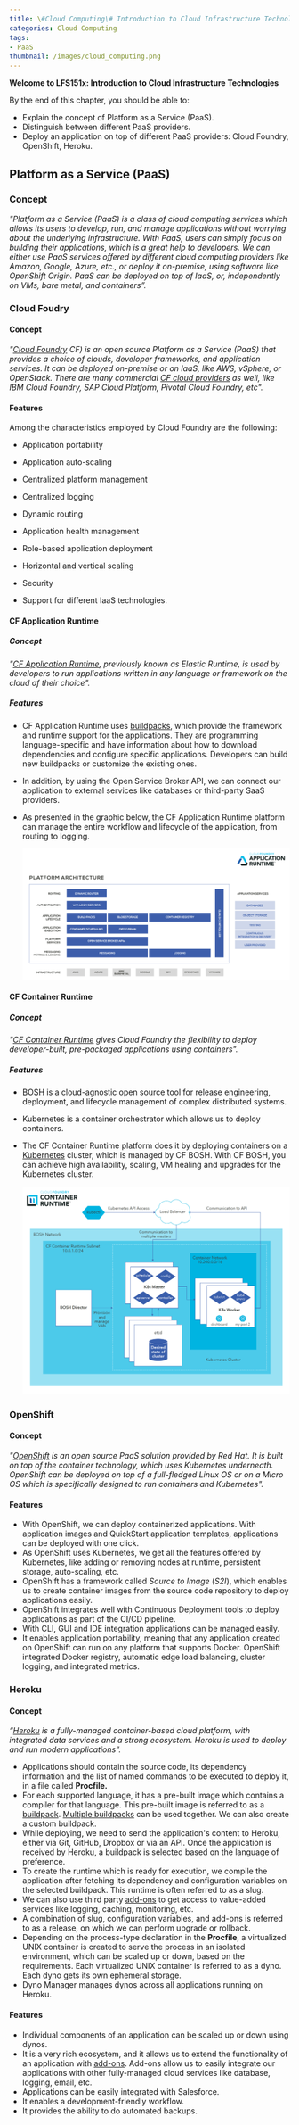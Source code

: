 ```yaml
---
title: \#Cloud Computing\# Introduction to Cloud Infrastructure Technologies(3) Platform as a Service (PaaS)
categories: Cloud Computing
tags:
- PaaS
thumbnail: /images/cloud_computing.png
---
```




**Welcome to LFS151x: Introduction to Cloud Infrastructure Technologies**

By the end of this chapter, you should be able to:

- Explain the concept of Platform as a Service (PaaS).
- Distinguish between different PaaS providers.
- Deploy an application on top of different PaaS providers: Cloud Foundry, OpenShift, Heroku.



<!-- more -->



## Platform as a Service (PaaS)

### Concept

*"Platform as a Service (PaaS) is a class of cloud computing services which allows its users to develop, run, and manage applications without worrying about the underlying infrastructure. With PaaS, users can simply focus on building their applications, which is a great help to developers. We can either use PaaS services offered by different cloud computing providers like Amazon, Google, Azure, etc., or deploy it on-premise, using software like OpenShift Origin. PaaS can be deployed on top of IaaS, or, independently on VMs, bare metal, and containers”.*

### Cloud Foudry

#### Concept

*"[Cloud Foundry](https://www.cloudfoundry.org/) CF) is an open source Platform as a Service (PaaS) that provides a choice of clouds, developer frameworks, and application services. It can be deployed on-premise or on IaaS, like AWS, vSphere, or OpenStack. There are many commercial [CF cloud providers](https://www.cloudfoundry.org/learn/certified-providers/) as well, like IBM Cloud Foundry, SAP Cloud Platform, Pivotal Cloud Foundry, etc".*

#### Features

Among the characteristics employed by Cloud Foundry are the following:

- Application portability

- Application auto-scaling
- Centralized platform management
- Centralized logging
- Dynamic routing
- Application health management
- Role-based application deployment
- Horizontal and vertical scaling
- Security
- Support for different IaaS technologies.

#### CF Application Runtime

##### Concept

*"[CF Application Runtime](https://www.cloudfoundry.org/application-runtime/), previously known as Elastic Runtime, is used by developers to run applications written in any language or framework on the cloud of their choice".*

##### Features

- CF Application Runtime uses [buildpacks](https://docs.cloudfoundry.org/buildpacks/), which provide the framework and runtime support for the applications. They are programming language-specific and have information about how to download dependencies and configure specific applications. Developers can build new buildpacks or customize the existing ones.

- In addition, by using the Open Service Broker API, we can connect our application to external services like databases or third-party SaaS providers.

- As presented in the graphic below, the CF Application Runtime platform can manage the entire workflow and lifecycle of the application, from routing to logging. 

  ![CF_Application_Runtime](/images/CF_Application_Runtime.jpg)

  

#### CF Container Runtime

##### Concept

*"[CF Container Runtime](https://www.cloudfoundry.org/container-runtime/) gives Cloud Foundry the flexibility to deploy developer-built, pre-packaged applications using containers".*

##### Features

- [BOSH](https://www.cloudfoundry.org/bosh/) is a cloud-agnostic open source tool for release engineering, deployment, and lifecycle management of complex distributed systems.

- Kubernetes is a container orchestrator which allows us to deploy containers.

- The CF Container Runtime platform does it by deploying containers on a [Kubernetes](https://kubernetes.io/) cluster, which is managed by CF BOSH. With CF BOSH, you can achieve high availability, scaling, VM healing and upgrades for the Kubernetes cluster.

  ![CF_Container_Runtime](/images/CF_Container_Runtime.jpg)

### OpenShift

#### Concept

*"[OpenShift](https://www.openshift.com/) is an open source PaaS solution provided by Red Hat. It is built on top of the container technology, which uses Kubernetes underneath. OpenShift can be deployed on top of a full-fledged Linux OS or on a Micro OS which is specifically designed to run containers and Kubernetes".*

#### Features

- With OpenShift, we can deploy containerized applications. With application images and QuickStart application templates, applications can be deployed with one click.
- As OpenShift uses Kubernetes, we get all the features offered by Kubernetes, like adding or removing nodes at runtime, persistent storage, auto-scaling, etc.
- OpenShift has a framework called *Source to Image* (*S2I*), which enables us to create container images from the source code repository to deploy applications easily.
- OpenShift integrates well with Continuous Deployment tools to deploy applications as part of the CI/CD pipeline.
- With CLI, GUI and IDE integration applications can be managed easily.
- It enables application portability, meaning that any application created on OpenShift can run on any platform that supports Docker. OpenShift integrated Docker registry, automatic edge load balancing, cluster logging, and integrated metrics.

### Heroku

#### Concept

*“[Heroku](http://www.heroku.com/) is a fully-managed container-based cloud platform, with integrated data services and a strong ecosystem. Heroku is used to deploy and run modern applications”.*

- Applications should contain the source code, its dependency information and the list of named commands to be executed to deploy it, in a file called **Procfile.**
- For each supported language, it has a pre-built image which contains a compiler for that language. This pre-built image is referred to as a [buildpack](https://devcenter.heroku.com/articles/buildpacks). [Multiple buildpacks](https://devcenter.heroku.com/articles/using-multiple-buildpacks-for-an-app) can be used together. We can also create a custom buildpack.
- While deploying, we need to send the application's content to Heroku, either via Git, GitHub, Dropbox or via an API. Once the application is received by Heroku, a buildpack is selected based on the language of preference.
- To create the runtime which is ready for execution, we compile the application after fetching its dependency and configuration variables on the selected buildpack. This runtime is often referred to as a slug.
- We can also use third party [add-ons](https://elements.heroku.com/addons) to get access to value-added services like logging, caching, monitoring, etc.
- A combination of slug, configuration variables, and add-ons is referred to as a release, on which we can perform upgrade or rollback.
- Depending on the process-type declaration in the **Procfile**, a virtualized UNIX container is created to serve the process in an isolated environment, which can be scaled up or down, based on the requirements. Each virtualized UNIX container is referred to as a dyno. Each dyno gets its own ephemeral storage.
- Dyno Manager manages dynos across all applications running on Heroku.

#### Features

- Individual components of an application can be scaled up or down using dynos.
- It is a very rich ecosystem, and it allows us to extend the functionality of an application with [add-ons](https://elements.heroku.com/addons). Add-ons allow us to easily integrate our applications with other fully-managed cloud services like database, logging, email, etc.
- Applications can be easily integrated with Salesforce.
- It enables a development-friendly workflow.
- It provides the ability to do automated backups.
